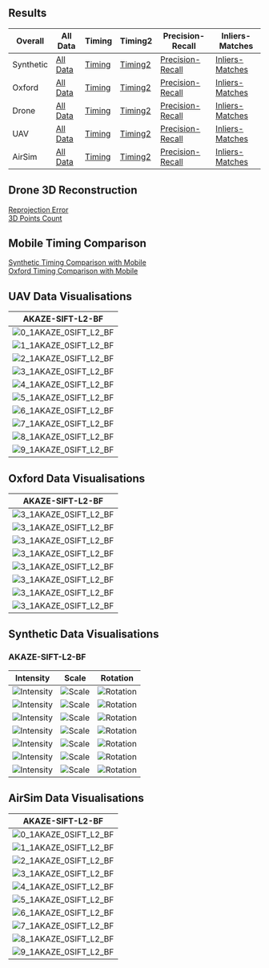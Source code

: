 ## Results
|Overall|All Data|Timing|Timing2|Precision-Recall|Inliers-Matches|
|---|---|---|---|---|---|
|Synthetic  | [All Data](https://abbaselmas.github.io/Phd-Evaluation/html/synthetic/synthetic.html)  | [Timing](https://abbaselmas.github.io/Phd-Evaluation/html/synthetic/synthetic_timing.html) | [Timing2](https://abbaselmas.github.io/Phd-Evaluation/html/synthetic/synthetic_timing2.html)   | [Precision-Recall](https://abbaselmas.github.io/Phd-Evaluation/html/synthetic/synthetic_Precision-Recall.html) | [Inliers-Matches](https://abbaselmas.github.io/Phd-Evaluation/html/synthetic/synthetic_Inliers-Matches.html)   |
|Oxford     | [All Data](https://abbaselmas.github.io/Phd-Evaluation/html/oxford/oxford.html)     | [Timing](https://abbaselmas.github.io/Phd-Evaluation/html/oxford/oxford_timing.html)    | [Timing2](https://abbaselmas.github.io/Phd-Evaluation/html/oxford/oxford_timing2.html)      | [Precision-Recall](https://abbaselmas.github.io/Phd-Evaluation/html/oxford/oxford_Precision-Recall.html)    | [Inliers-Matches](https://abbaselmas.github.io/Phd-Evaluation/html/oxford/oxford_Inliers-Matches.html)      |
|Drone      | [All Data](https://abbaselmas.github.io/Phd-Evaluation/html/drone/drone.html)      | [Timing](https://abbaselmas.github.io/Phd-Evaluation/html/drone/drone_timing.html)     | [Timing2](https://abbaselmas.github.io/Phd-Evaluation/html/drone/drone_timing2.html)       | [Precision-Recall](https://abbaselmas.github.io/Phd-Evaluation/html/drone/drone_Precision-Recall.html)     | [Inliers-Matches](https://abbaselmas.github.io/Phd-Evaluation/html/drone/drone_Inliers-Matches.html)       |
|UAV        | [All Data](https://abbaselmas.github.io/Phd-Evaluation/html/uav/uav.html)        | [Timing](https://abbaselmas.github.io/Phd-Evaluation/html/uav/uav_timing.html)       | [Timing2](https://abbaselmas.github.io/Phd-Evaluation/html/uav/uav_timing2.html)         | [Precision-Recall](https://abbaselmas.github.io/Phd-Evaluation/html/uav/uav_Precision-Recall.html)       | [Inliers-Matches](https://abbaselmas.github.io/Phd-Evaluation/html/uav/uav_Inliers-Matches.html)         |
|AirSim     | [All Data](https://abbaselmas.github.io/Phd-Evaluation/html/airsim/airsim.html)     | [Timing](https://abbaselmas.github.io/Phd-Evaluation/html/airsim/airsim_timing.html)    | [Timing2](https://abbaselmas.github.io/Phd-Evaluation/html/airsim/airsim_timing2.html)      | [Precision-Recall](https://abbaselmas.github.io/Phd-Evaluation/html/airsim/airsim_Precision-Recall.html)    | [Inliers-Matches](https://abbaselmas.github.io/Phd-Evaluation/html/airsim/airsim_Inliers-Matches.html)      |

## Drone 3D Reconstruction
[Reprojection Error](https://abbaselmas.github.io/Phd-Evaluation/html/drone/drone_reprojection_error.html)  
[3D Points Count](https://abbaselmas.github.io/Phd-Evaluation/html/drone/drone_3DPoints.html)

## Mobile Timing Comparison
[Synthetic Timing Comparison with Mobile](https://abbaselmas.github.io/Phd-Evaluation/html/synthetic/synthetic_timing_mobile.html)  
[Oxford Timing Comparison with Mobile](https://abbaselmas.github.io/Phd-Evaluation/html/oxford/oxford_timing_mobile.html)


## UAV Data Visualisations
|AKAZE-SIFT-L2-BF|
|---|
|![0_1AKAZE_0SIFT_L2_BF](/draws/uav/0_1AKAZE_0SIFT_L2_BF.png)|
|![1_1AKAZE_0SIFT_L2_BF](/draws/uav/1_1AKAZE_0SIFT_L2_BF.png)|
|![2_1AKAZE_0SIFT_L2_BF](/draws/uav/2_1AKAZE_0SIFT_L2_BF.png)|
|![3_1AKAZE_0SIFT_L2_BF](/draws/uav/3_1AKAZE_0SIFT_L2_BF.png)|
|![4_1AKAZE_0SIFT_L2_BF](/draws/uav/4_1AKAZE_0SIFT_L2_BF.png)|
|![5_1AKAZE_0SIFT_L2_BF](/draws/uav/5_1AKAZE_0SIFT_L2_BF.png)|
|![6_1AKAZE_0SIFT_L2_BF](/draws/uav/6_1AKAZE_0SIFT_L2_BF.png)|
|![7_1AKAZE_0SIFT_L2_BF](/draws/uav/7_1AKAZE_0SIFT_L2_BF.png)|
|![8_1AKAZE_0SIFT_L2_BF](/draws/uav/8_1AKAZE_0SIFT_L2_BF.png)|
|![9_1AKAZE_0SIFT_L2_BF](/draws/uav/9_1AKAZE_0SIFT_L2_BF.png)|

## Oxford Data Visualisations
|AKAZE-SIFT-L2-BF|
|---|
|![3_1AKAZE_0SIFT_L2_BF](/draws/bark/3_1AKAZE_0SIFT_L2_BF.png)   |
|![3_1AKAZE_0SIFT_L2_BF](/draws/bikes/3_1AKAZE_0SIFT_L2_BF.png)  |
|![3_1AKAZE_0SIFT_L2_BF](/draws/boat/3_1AKAZE_0SIFT_L2_BF.png)   |
|![3_1AKAZE_0SIFT_L2_BF](/draws/graf/3_1AKAZE_0SIFT_L2_BF.png)   |
|![3_1AKAZE_0SIFT_L2_BF](/draws/leuven/3_1AKAZE_0SIFT_L2_BF.png) |
|![3_1AKAZE_0SIFT_L2_BF](/draws/trees/3_1AKAZE_0SIFT_L2_BF.png)  |
|![3_1AKAZE_0SIFT_L2_BF](/draws/ubc/3_1AKAZE_0SIFT_L2_BF.png)    |
|![3_1AKAZE_0SIFT_L2_BF](/draws/wall/3_1AKAZE_0SIFT_L2_BF.png)   |

## Synthetic Data Visualisations
### AKAZE-SIFT-L2-BF
|Intensity|Scale|Rotation|
|---|---|---|
|![Intensity](/draws/intensity/bird_7_1AKAZE_0SIFT_L2_BF.png)         |![Scale](/draws/scale/bird_4_1AKAZE_0SIFT_L2_BF.png)         |![Rotation](/draws/rot/bird_4_1AKAZE_0SIFT_L2_BF.png)        |
|![Intensity](/draws/intensity/colors_7_1AKAZE_0SIFT_L2_BF.png)       |![Scale](/draws/scale/colors_4_1AKAZE_0SIFT_L2_BF.png)       |![Rotation](/draws/rot/colors_4_1AKAZE_0SIFT_L2_BF.png)      |
|![Intensity](/draws/intensity/dogman_7_1AKAZE_0SIFT_L2_BF.png)       |![Scale](/draws/scale/dogman_4_1AKAZE_0SIFT_L2_BF.png)       |![Rotation](/draws/rot/dogman_4_1AKAZE_0SIFT_L2_BF.png)      |
|![Intensity](/draws/intensity/tempera_7_1AKAZE_0SIFT_L2_BF.png)      |![Scale](/draws/scale/tempera_4_1AKAZE_0SIFT_L2_BF.png)      |![Rotation](/draws/rot/tempera_4_1AKAZE_0SIFT_L2_BF.png)     |
|![Intensity](/draws/intensity/woman_7_1AKAZE_0SIFT_L2_BF.png)        |![Scale](/draws/scale/woman_4_1AKAZE_0SIFT_L2_BF.png)        |![Rotation](/draws/rot/woman_4_1AKAZE_0SIFT_L2_BF.png)       |
|![Intensity](/draws/intensity/wormhole_7_1AKAZE_0SIFT_L2_BF.png)     |![Scale](/draws/scale/wormhole_4_1AKAZE_0SIFT_L2_BF.png)     |![Rotation](/draws/rot/wormhole_4_1AKAZE_0SIFT_L2_BF.png)    |
|![Intensity](/draws/intensity/yard_7_1AKAZE_0SIFT_L2_BF.png)         |![Scale](/draws/scale/yard_4_1AKAZE_0SIFT_L2_BF.png)         |![Rotation](/draws/rot/yard_4_1AKAZE_0SIFT_L2_BF.png)        |


## AirSim Data Visualisations
|AKAZE-SIFT-L2-BF|
|---|
|![0_1AKAZE_0SIFT_L2_BF](/draws/airsim/0_1AKAZE_0SIFT_L2_BF.png)|
|![1_1AKAZE_0SIFT_L2_BF](/draws/airsim/1_1AKAZE_0SIFT_L2_BF.png)|
|![2_1AKAZE_0SIFT_L2_BF](/draws/airsim/2_1AKAZE_0SIFT_L2_BF.png)|
|![3_1AKAZE_0SIFT_L2_BF](/draws/airsim/3_1AKAZE_0SIFT_L2_BF.png)|
|![4_1AKAZE_0SIFT_L2_BF](/draws/airsim/4_1AKAZE_0SIFT_L2_BF.png)|
|![5_1AKAZE_0SIFT_L2_BF](/draws/airsim/5_1AKAZE_0SIFT_L2_BF.png)|
|![6_1AKAZE_0SIFT_L2_BF](/draws/airsim/6_1AKAZE_0SIFT_L2_BF.png)|
|![7_1AKAZE_0SIFT_L2_BF](/draws/airsim/7_1AKAZE_0SIFT_L2_BF.png)|
|![8_1AKAZE_0SIFT_L2_BF](/draws/airsim/8_1AKAZE_0SIFT_L2_BF.png)|
|![9_1AKAZE_0SIFT_L2_BF](/draws/airsim/9_1AKAZE_0SIFT_L2_BF.png)|